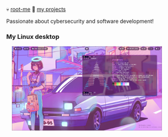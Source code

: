 💀 [root-me](https://www.root-me.org/ariannelafraise)
👾 [my projects](https://paintilya.dev)

Passionate about cybersecurity and software development!

### My Linux desktop
<img src="arch.png" alt="My OS desktop" width="400" style="margin-left: 15px;"/>
